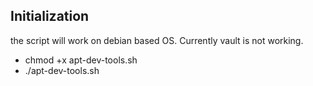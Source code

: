 ## Initialization
the script will work on debian based OS. Currently vault is not working. 
- chmod +x apt-dev-tools.sh
- ./apt-dev-tools.sh

